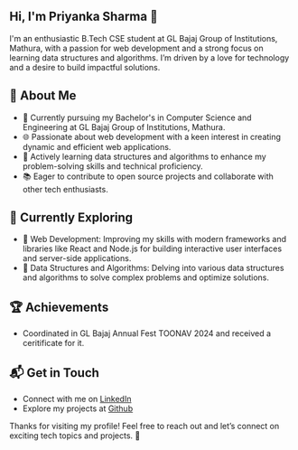 ## Hi, I'm Priyanka Sharma 👋

I'm an enthusiastic B.Tech CSE student at GL Bajaj Group of Institutions, Mathura, with a passion for web development and a strong focus on learning data structures and algorithms. I’m driven by a love for technology and a desire to build impactful solutions.<br>

## 🚀 About Me
-   🔭 Currently pursuing my Bachelor's in Computer Science and Engineering at GL Bajaj Group of Institutions, Mathura.<br>
-   🌐 Passionate about web development with a keen interest in creating dynamic and efficient web applications.<br>
-   🧠 Actively learning data structures and algorithms to enhance my problem-solving skills and technical proficiency.<br>
-   📚 Eager to contribute to open source projects and collaborate with other tech enthusiasts.<br>

## 🌱 Currently Exploring
-   🚀 Web Development: Improving my skills with modern frameworks and libraries like React and Node.js for building interactive user interfaces and server-side applications.<br>
-   🧩 Data Structures and Algorithms: Delving into various data structures and algorithms to solve complex problems and optimize solutions.<br>

## 🏆 Achievements
-   Coordinated in GL Bajaj Annual Fest TOONAV 2024 and received a ceritificate for it.<br>

## 📬 Get in Touch
-   Connect with me on [LinkedIn](https://www.linkedin.com/in/priyanka-sharma-670610250/)<br>
-   Explore my projects at [Github](https://github.com/priyankash123)<br>

Thanks for visiting my profile! Feel free to reach out and let’s connect on exciting tech topics and projects. 🚀

